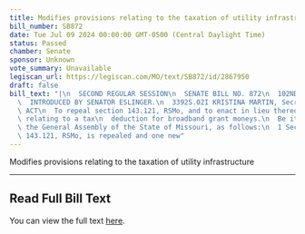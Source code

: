 ```yaml
---
title: Modifies provisions relating to the taxation of utility infrastructure
bill_number: SB872
date: Tue Jul 09 2024 00:00:00 GMT-0500 (Central Daylight Time)
status: Passed
chamber: Senate
sponsor: Unknown
vote_summary: Unavailable
legiscan_url: https://legiscan.com/MO/text/SB872/id/2867950
draft: false
bill_text: "|\n  SECOND REGULAR SESSION\n  SENATE BILL NO. 872\n  102ND GENERA L ASSEMBLY\n\
  \  INTRODUCED BY SENATOR ESLINGER.\n  3392S.02I KRISTINA MARTIN, Secretary\n  AN\
  \ ACT\n  To repeal section 143.121, RSMo, and to enact in lieu thereof one new section\
  \ relating to a tax\n  deduction for broadband grant moneys.\n  Be it enacted by\
  \ the General Assembly of the State of Missouri, as follows:\n  1 Section A. Section\
  \ 143.121, RSMo, is repealed and one new"
---
```

Modifies provisions relating to the taxation of utility infrastructure

---

## Read Full Bill Text

You can view the full text [here](https://legiscan.com/MO/text/SB872/id/2867950).
